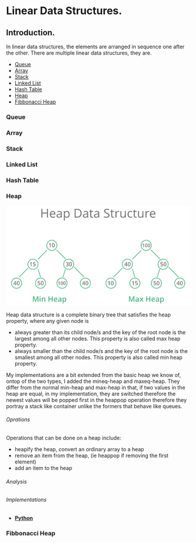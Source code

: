# Linear Data Structures.

## Introduction.
In linear data structures, the elements are arranged in sequence one after the other.
There are multiple linear data structures, they are.

- [Queue](#queue)
- [Array](#array)
- [Stack](#stack)
- [Linked List](#linked-list)
- [Hash Table](#hash-table)
- [Heap](#heap)
- [Fibbonacci Heap](#fibbonacci-heap)

### Queue
### Array
### Stack
### Linked List
### Hash Table
### Heap
![Heap Data Structure](/assets/heap-dsa-picture.jpg)

Heap data structure is a complete binary tree that satisfies the heap property, where any given node is
- always greater than its child node/s and the key of the root node is the largest among all other nodes. This property is also called max heap property.
- always smaller than the child node/s and the key of the root node is the smallest among all other nodes. This property is also called min heap property.

My implementations are a bit extended from the basic heap we know of, ontop of the two types, I added the mineq-heap and maxeq-heap. They differ from the normal min-heap and max-heap in that, if two values in the heap are equal, in my implementation, they are switched therefore the newest values will be popped first in the heappop operation therefore they portray a stack like container unlike the formers that behave like queues.

###### Oprations
Operations that can be done on a heap include:
- heapify the heap, convert an ordinary array to a heap
- remove an item from the heap, (ie heappop if removing the first element)
- add an item to the heap
###### Analysis
###### Implementations
- [__Python__](./ldsa/heap.py)
### Fibbonacci Heap